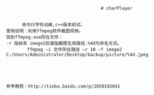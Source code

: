                                         # charPlayer
                                        
                                        
          命令行字符动画,c++版本初试。
    使用说明：利用ffmpeg软件截图视频。
    找到ffmpeg.exe所在文件：
    -r 指帧率 image2后面指截图生成路径.%4d为命名方式。
            ffmpeg –i 文件所在路径 –r 10 –f image2 C:/Users/Administrator/Desktop/backup/picture/%4d.jpeg 
            
    
          
          
          
    参考教程：http://tieba.baidu.com/p/2850192041
